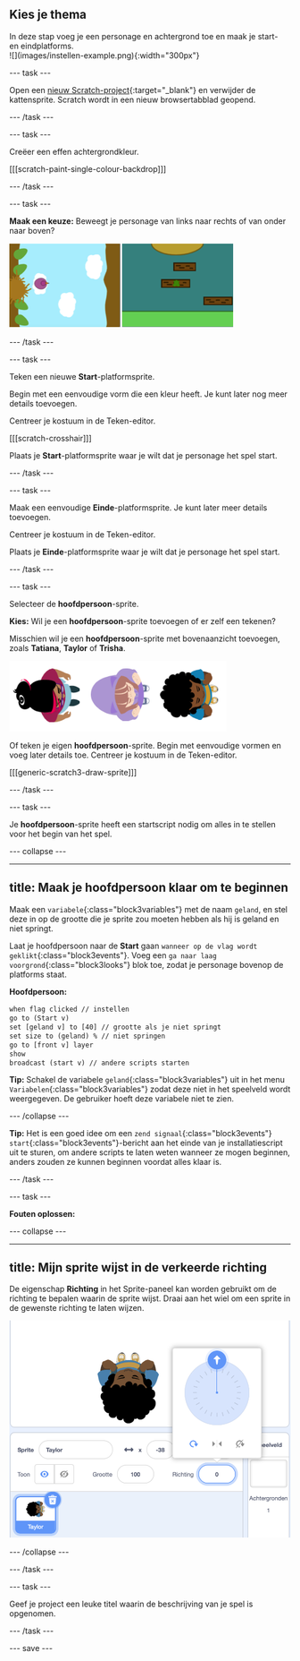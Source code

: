 ## Kies je thema

<div style="display: flex; flex-wrap: wrap">
<div style="flex-basis: 200px; flex-grow: 1; margin-right: 15px;">
In deze stap voeg je een personage en achtergrond toe en maak je start- en eindplatforms. 
</div>
<div>
![](images/instellen-example.png){:width="300px"}
</div>
</div>

--- task ---

Open een [nieuw Scratch-project](http://rpf.io/scratch-new){:target="_blank"} en verwijder de kattensprite. Scratch wordt in een nieuw browsertabblad geopend.

--- /task ---

--- task ---

Creëer een effen achtergrondkleur.

[[[scratch-paint-single-colour-backdrop]]]

--- /task ---

--- task ---

**Maak een keuze:** Beweegt je personage van links naar rechts of van onder naar boven?

![](images/direction-examples.png)

--- /task ---

--- task ---

Teken een nieuwe **Start**-platformsprite.

Begin met een eenvoudige vorm die een kleur heeft. Je kunt later nog meer details toevoegen.

Centreer je kostuum in de Teken-editor.

[[[scratch-crosshair]]]

Plaats je **Start**-platformsprite waar je wilt dat je personage het spel start.

--- /task ---

--- task ---

Maak een eenvoudige **Einde**-platformsprite. Je kunt later meer details toevoegen.

Centreer je kostuum in de Teken-editor.

Plaats je **Einde**-platformsprite waar je wilt dat je personage het spel start.

--- /task ---

--- task ---

Selecteer de **hoofdpersoon**-sprite.

**Kies:** Wil je een **hoofdpersoon**-sprite toevoegen of er zelf een tekenen?

Misschien wil je een **hoofdpersoon**-sprite met bovenaanzicht toevoegen, zoals **Tatiana**, **Taylor** of **Trisha**.

![Afbeelding van de bovenaanzicht-sprites die in Scratch beschikbaar zijn](images/top-down-sprites.png)

Of teken je eigen **hoofdpersoon**-sprite. Begin met eenvoudige vormen en voeg later details toe. Centreer je kostuum in de Teken-editor.

[[[generic-scratch3-draw-sprite]]]

--- /task ---

--- task ---

Je **hoofdpersoon**-sprite heeft een startscript nodig om alles in te stellen voor het begin van het spel.

--- collapse ---

---
title: Maak je hoofdpersoon klaar om te beginnen
---

Maak een `variabele`{:class="block3variables"} met de naam `geland`, en stel deze in op de grootte die je sprite zou moeten hebben als hij is geland en niet springt.

Laat je hoofdpersoon naar de **Start** gaan `wanneer op de vlag wordt geklikt`{:class="block3events"}. Voeg een `ga naar laag voorgrond`{:class="block3looks"} blok toe, zodat je personage bovenop de platforms staat.

**Hoofdpersoon:**

```blocks3
when flag clicked // instellen
go to (Start v)
set [geland v] to [40] // grootte als je niet springt
set size to (geland) % // niet springen
go to [front v] layer
show
broadcast (start v) // andere scripts starten
```

**Tip:** Schakel de variabele `geland`{:class="block3variables"} uit in het menu `Variabelen`{:class="block3variables"} zodat deze niet in het speelveld wordt weergegeven. De gebruiker hoeft deze variabele niet te zien.

--- /collapse ---

**Tip:** Het is een goed idee om een `zend signaal`{:class="block3events"} `start`{:class="block3events"}-bericht aan het einde van je installatiescript uit te sturen, om andere scripts te laten weten wanneer ze mogen beginnen, anders zouden ze kunnen beginnen voordat alles klaar is.

--- /task ---

--- task ---

**Fouten oplossen:**

--- collapse ---

---
title: Mijn sprite wijst in de verkeerde richting
---

De eigenschap **Richting** in het Sprite-paneel kan worden gebruikt om de richting te bepalen waarin de sprite wijst. Draai aan het wiel om een sprite in de gewenste richting te laten wijzen.

![Het sprite-venster met de richtingseigenschap geselecteerd. Er wordt een pop-upmenu weergegeven met een richtingswiel dat wordt gebruikt voor het aanpassen van de richting waarin de sprite wijst.](images/direction-property.png)

--- /collapse ---

--- /task ---

--- task ---

Geef je project een leuke titel waarin de beschrijving van je spel is opgenomen.

--- /task ---

--- save ---
